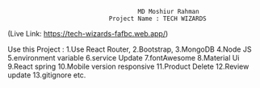                                         MD Moshiur Rahman
                                Project Name : TECH WIZARDS
(Live Link: https://tech-wizards-fafbc.web.app/)

Use this Project :
1.Use React Router,
2.Bootstrap,
3.MongoDB
4.Node JS
5.environment variable
6.service Update
7.fontAwesome
8.Material Ui
9.React spring
10.Mobile version responsive
11.Product Delete
12.Review update
13.gitignore etc.